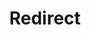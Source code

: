 ﻿---
layout: src/layouts/Redirect.astro
title: Redirect
redirect: https://octopus.com/docs/security/hardening-octopus
pubDate:  2023-01-01
navSearch: false
navSitemap: false
navMenu: false
---
